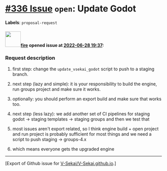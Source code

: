 # [\#336 Issue](https://github.com/V-Sekai/V-Sekai.github.io/issues/336) `open`: Update Godot
**Labels**: `proposal-request`


#### <img src="https://avatars.githubusercontent.com/u/32321?u=c2e06a3d2b49a467aa907e54aa259516440267cc&v=4" width="50">[fire](https://github.com/fire) opened issue at [2022-06-28 19:37](https://github.com/V-Sekai/V-Sekai.github.io/issues/336):

### Request description

1. first step: change the `update_vsekai_godot` script to push to a staging branch.
1. next step (lazy and simple): it is your responsibility to build the engine, run groups project and make sure it works.
2. optionally: you should perform an export build and make sure that works too.

1. next step (less lazy): we add another set of CI pipelines for staging godot -> staging templates -> staging groups
and then we test that
1. most issues aren't export related, so I think engine build + open project and run project is probably sufficient for most things
and we need a script to push staging -> groups-4.x
1. which means everyone gets the upgraded engine




-------------------------------------------------------------------------------



[Export of Github issue for [V-Sekai/V-Sekai.github.io](https://github.com/V-Sekai/V-Sekai.github.io).]
